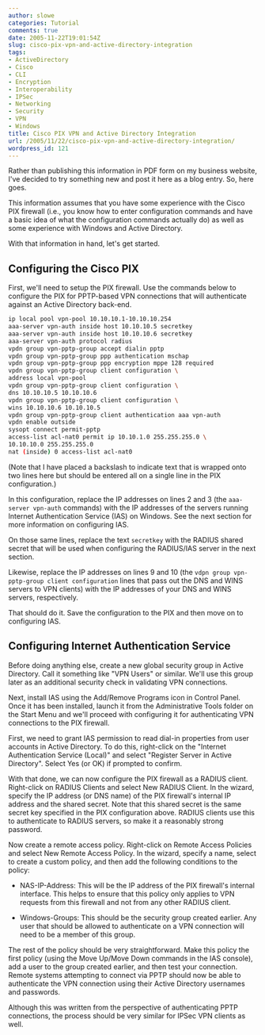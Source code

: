 ```yaml
---
author: slowe
categories: Tutorial
comments: true
date: 2005-11-22T19:01:54Z
slug: cisco-pix-vpn-and-active-directory-integration
tags:
- ActiveDirectory
- Cisco
- CLI
- Encryption
- Interoperability
- IPSec
- Networking
- Security
- VPN
- Windows
title: Cisco PIX VPN and Active Directory Integration
url: /2005/11/22/cisco-pix-vpn-and-active-directory-integration/
wordpress_id: 121
---
```


Rather than publishing this information in PDF form on my business website, I've decided to try something new and post it here as a blog entry. So, here goes.

This information assumes that you have some experience with the Cisco PIX firewall (i.e., you know how to enter configuration commands and have a basic idea of what the configuration commands actually do) as well as some experience with Windows and Active Directory.

With that information in hand, let's get started.

## Configuring the Cisco PIX

First, we'll need to setup the PIX firewall. Use the commands below to configure the PIX for PPTP-based VPN connections that will authenticate against an Active Directory back-end.

```bash
ip local pool vpn-pool 10.10.10.1-10.10.10.254  
aaa-server vpn-auth inside host 10.10.10.5 secretkey  
aaa-server vpn-auth inside host 10.10.10.6 secretkey  
aaa-server vpn-auth protocol radius  
vpdn group vpn-pptp-group accept dialin pptp  
vpdn group vpn-pptp-group ppp authentication mschap  
vpdn group vpn-pptp-group ppp encryption mppe 128 required  
vpdn group vpn-pptp-group client configuration \  
address local vpn-pool  
vpdn group vpn-pptp-group client configuration \  
dns 10.10.10.5 10.10.10.6  
vpdn group vpn-pptp-group client configuration \  
wins 10.10.10.6 10.10.10.5  
vpdn group vpn-pptp-group client authentication aaa vpn-auth  
vpdn enable outside  
sysopt connect permit-pptp  
access-list acl-nat0 permit ip 10.10.1.0 255.255.255.0 \  
10.10.10.0 255.255.255.0  
nat (inside) 0 access-list acl-nat0
```

(Note that I have placed a backslash to indicate text that is wrapped onto two lines here but should be entered all on a single line in the PIX configuration.)

In this configuration, replace the IP addresses on lines 2 and 3 (the `aaa-server vpn-auth` commands) with the IP addresses of the servers running Internet Authentication Service (IAS) on Windows. See the next section for more information on configuring IAS.

On those same lines, replace the text `secretkey` with the RADIUS shared secret that will be used when configuring the RADIUS/IAS server in the next section.

Likewise, replace the IP addresses on lines 9 and 10 (the `vdpn group vpn-pptp-group client configuration` lines that pass out the DNS and WINS servers to VPN clients) with the IP addresses of your DNS and WINS servers, respectively.

That should do it. Save the configuration to the PIX and then move on to configuring IAS.

## Configuring Internet Authentication Service

Before doing anything else, create a new global security group in Active Directory. Call it something like "VPN Users" or similar. We'll use this group later as an additional security check in validating VPN connections.

Next, install IAS using the Add/Remove Programs icon in Control Panel. Once it has been installed, launch it from the Administrative Tools folder on the Start Menu and we'll proceed with configuring it for authenticating VPN connections to the PIX firewall.

First, we need to grant IAS permission to read dial-in properties from user accounts in Active Directory. To do this, right-click on the "Internet Authentication Service (Local)" and select "Register Server in Active Directory". Select Yes (or OK) if prompted to confirm.

With that done, we can now configure the PIX firewall as a RADIUS client. Right-click on RADIUS Clients and select New RADIUS Client. In the wizard, specify the IP address (or DNS name) of the PIX firewall's internal IP address and the shared secret. Note that this shared secret is the same secret key specified in the PIX configuration above. RADIUS clients use this to authenticate to RADIUS servers, so make it a reasonably strong password.

Now create a remote access policy. Right-click on Remote Access Policies and select New Remote Access Policy. In the wizard, specify a name, select to create a custom policy, and then add the following conditions to the policy:

* NAS-IP-Address: This will be the IP address of the PIX firewall's internal interface. This helps to ensure that this policy only applies to VPN requests from this firewall and not from any other RADIUS client.

* Windows-Groups: This should be the security group created earlier. Any user that should be allowed to authenticate on a VPN connection will need to be a member of this group.

The rest of the policy should be very straightforward. Make this policy the first policy (using the Move Up/Move Down commands in the IAS console), add a user to the group created earlier, and then test your connection. Remote systems attempting to connect via PPTP should now be able to authenticate the VPN connection using their Active Directory usernames and passwords.

Although this was written from the perspective of authenticating PPTP connections, the process should be very similar for IPSec VPN clients as well.
